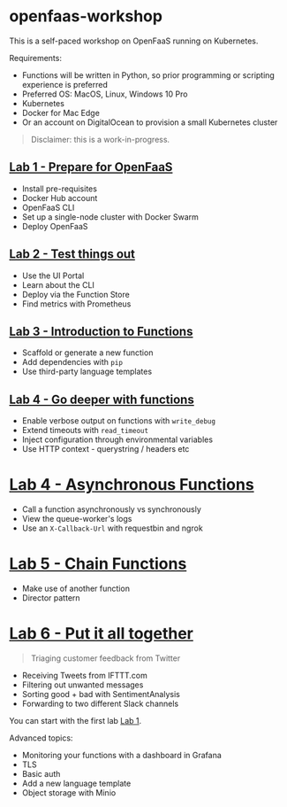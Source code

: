 # openfaas-workshop

This is a self-paced workshop on OpenFaaS running on Kubernetes.

Requirements:

* Functions will be written in Python, so prior programming or scripting experience is preferred 
* Preferred OS: MacOS, Linux, Windows 10 Pro
* Kubernetes
 * Docker for Mac Edge
 * Or an account on DigitalOcean to provision a small Kubernetes cluster

> Disclaimer: this is a work-in-progress.

## [Lab 1 - Prepare for OpenFaaS](./lab1.md)

* Install pre-requisites
* Docker Hub account
* OpenFaaS CLI
* Set up a single-node cluster with Docker Swarm
* Deploy OpenFaaS

## [Lab 2 - Test things out](./lab2.md)

* Use the UI Portal
* Learn about the CLI
* Deploy via the Function Store
* Find metrics with Prometheus

## [Lab 3 - Introduction to Functions](./lab1.md)

* Scaffold or generate a new function
* Add dependencies with `pip`
* Use third-party language templates

## [Lab 4 - Go deeper with functions](./lab1.md)

* Enable verbose output on functions with `write_debug`
* Extend timeouts with `read_timeout`
* Inject configuration through environmental variables
* Use HTTP context - querystring / headers etc

# [Lab 4 - Asynchronous Functions](./lab1.md)

* Call a function asynchronously vs synchronously
* View the queue-worker's logs
* Use an `X-Callback-Url` with requestbin and ngrok

# [Lab 5 - Chain Functions](./lab1.md)

* Make use of another function
* Director pattern

# [Lab 6 - Put it all together](./lab1.md)

> Triaging customer feedback from Twitter

* Receiving Tweets from IFTTT.com
* Filtering out unwanted messages
* Sorting good + bad with SentimentAnalysis
* Forwarding to two different Slack channels

You can start with the first lab [Lab 1](lab1.md).



Advanced topics:

* Monitoring your functions with a dashboard in Grafana
* TLS
* Basic auth
* Add a new language template
* Object storage with Minio
